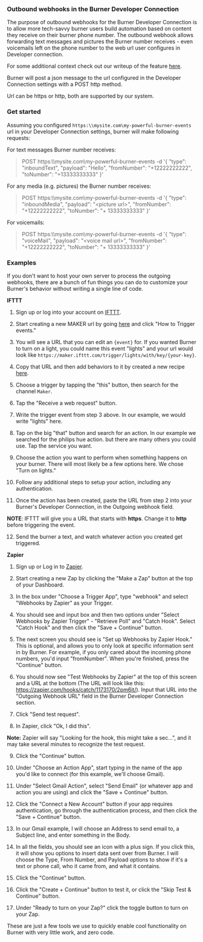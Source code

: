 ### Outbound webhooks in the Burner Developer Connection

The purpose of outbound webhooks for the Burner Developer Connection is to allow more tech-savvy burner users build automation based on content they receive on their burner phone number. The outbound webhook allows forwarding text messages and pictures the Burner number receives - even voicemails left on the phone number to the web url user configures in Developer connection.

For some additional context check out our writeup of the feature [here](http://www.burnerapp.com/blog/2015/11/23/introducing-the-burner-developer-connection).

Burner will post a json message to the url configured in the Developer Connection settings with a POST http method.

Url can be https or http, both are supported by our system.

### Get started

Assuming you configured `https:\\mysite.com\my-powerful-burner-events` url in your Developer Connection settings, burner will make following requests:

For text messages Burner number receives:

> POST https:\\\\mysite.com\my-powerful-burner-events -d '{ "type": "inboundText", "payload": "Hello", "fromNumber": "+12222222222", "toNumber": "+13333333333" }'

For any media (e.g. pictures) the Burner number receives:

> POST https:\\\\mysite.com\my-powerful-burner-events -d '{ "type": "inboundMedia", "payload": "\<picture url\>", "fromNumber": "+12222222222", "toNumber": "+ 13333333333" }'

For voicemails:
> POST https:\\\\mysite.com\my-powerful-burner-events -d '{ "type": "voiceMail", "payload": "\<voice mail url\>", "fromNumber": "+12222222222", "toNumber": "+ 13333333333" }'

### Examples

If you don't want to host your own server to process the outgoing webhooks, there are a bunch of fun things you can do to customize your Burner's behavior without writing a single line of code.

__IFTTT__

1) Sign up or log into your account on [IFTTT](http://ifttt.com).

2) Start creating a new MAKER url by going [here](https://ifttt.com/maker) and click "How to Trigger events."

3) You will see a URL that you can edit an `{event}` for. If you wanted Burner to turn on a light, you could name this event "lights" and your url would look like `https://maker.ifttt.com/trigger/lights/with/key/{your-key}`.

4) Copy that URL and then add behaviors to it by created a new recipe [here](https://ifttt.com/myrecipes/personal/new).

5) Choose a trigger by tapping the "this" button, then search for the channel `Maker`.

6) Tap the "Receive a web request" button.

7) Write the trigger event from step 3 above. In our example, we would write "lights" here.

8) Tap on the big "that" button and search for an action. In our example we searched for the philips hue action. but there are many others you could use. Tap the service you want.

9) Choose the action you want to perform when something happens on your burner. There will most likely be a few options here. We chose "Turn on lights."

10) Follow any additional steps to setup your action, including any authentication.

11) Once the action has been created, paste the URL from step 2 into your Burner's Developer Connection, in the Outgoing webhook field.

__NOTE__: IFTTT will give you a URL that starts with __https__. Change it to __http__ before triggering the event.

12) Send the burner a text, and watch whatever action you created get triggered.

__Zapier__

1) Sign up or Log in to [Zapier](http://zapier.com).

2) Start creating a new Zap by clicking the "Make a Zap" button at the top of your Dashboard.

3) In the box under "Choose a Trigger App", type "webhook" and select "Webhooks by Zapier" as your Trigger.

4) You should see and input box and then two options under "Select Webhooks by Zapier Trigger" - "Retrieve Poll" and "Catch Hook". Select "Catch Hook" and then click the "Save + Continue" button.

5) The next screen you should see is "Set up Webhooks by Zapier Hook." This is optional, and allows you to only look at specific information sent in by Burner. For example, if you only cared about the incoming phone numbers, you'd input "fromNumber". When you're finished, press the "Continue" button. 

6) You should now see "Test Webhooks by Zapier" at the top of this screen and a URL at the bottom (The URL will look like this: https://zapier.com/hooks/catch/1173170/2pm6it/). Input that URL into the "Outgoing Webhook URL" field in the Burner Developer Connection section.

7) Click "Send test request".

8) In Zapier, click "Ok, I did this".

__Note:__ Zapier will say "Looking for the hook, this might take a sec...", and it may take several minutes to recognize the test request.

9) Click the "Continue" button.

10) Under "Choose an Action App", start typing in the name of the app you'd like to connect (for this example, we'll choose Gmail).

11) Under "Select Gmail Action", select "Send Email" (or whatever app and action you are using) and click the "Save + Continue" button.

12) Click the "Connect a New Account" button if your app requires authentication, go through the authentication process, and then click the "Save + Continue" button.

13) In our Gmail example, I will choose an Address to send email to, a Subject line, and enter something in the Body.

14) In all the fields, you should see an icon with a plus sign. If you click this, it will show you options to insert data sent over from Burner. I will choose the Type, From Number, and Payload options to show if it's a text or phone call, who it came from, and what it contains.

15) Click the "Continue" button.

16) Click the "Create + Continue" button to test it, or click the "Skip Test & Continue" button.

17) Under "Ready to turn on your Zap?" click the toggle button to turn on your Zap.

These are just a few tools we use to quickly enable cool functionality on Burner with very little work, and zero code.